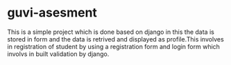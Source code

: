 # guvi-asesment
This is a simple project which is done based on django in this the data is stored in form and the data is retrived and displayed as profile.This involves in registration of student by using a registration form and login form which involvs in built validation by django.
